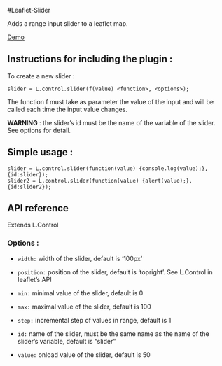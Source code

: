 #Leaflet-Slider

Adds a range input slider to a leaflet map.

[Demo](http://eclipse1979.github.io/leaflet.slider/example/leaflet-slider.html)

## Instructions for including the plugin :

To create a new slider :

    slider = L.control.slider(f(value) <function>, <options>);
  
The function f must take as parameter the value of the input and will be called each time the input value changes.

**WARNING** : the slider’s id must be the name of the variable of the slider. See options for detail.

## Simple usage :

    slider = L.control.slider(function(value) {console.log(value);}, {id:slider});
    slider2 = L.control.slider(function(value) {alert(value);}, {id:slider2});

## API reference
Extends L.Control

### Options :
* `width:` width of the slider, default is ‘100px’

* `position:` position of the slider, default is ‘topright’. See L.Control in leaflet’s API

* `min:` minimal value of the slider, default is 0

* `max:` maximal value of the slider, default is 100

* `step:` incremental step of values in range, default is 1

* `id:` name of the slider, must be the same name as the name of the slider’s variable, default is “slider”

* `value:` onload value of the slider, default is 50
